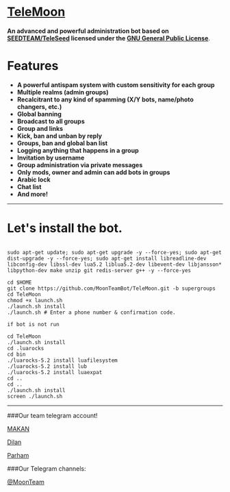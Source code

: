 # [TeleMoon](https://telegram.me/TeleMoon)

**An advanced and powerful administration bot based on [SEEDTEAM/TeleSeed](https://github.com/seedteam/teleseed) licensed under the [GNU General Public License](https://github.com/SEEDTEAM/TeleSeed/blob/master/LICENSE)**.
# Features

* **A powerful antispam system with custom sensitivity for each group**
* **Multiple realms (admin groups)**
* **Recalcitrant to any kind of spamming (X/Y bots, name/photo changers, etc.)**
* **Global banning**
* **Broadcast to all groups**
* **Group and  links**
* **Kick, ban and unban by reply**
* **Groups, ban and global ban list**
* **Logging anything that happens in a group**
* **Invitation by username**
* **Group administration via private messages**
* **Only mods, owner and admin can add bots in groups**
* **Arabic lock**
* **Chat list**
* **And more!**


* * *


# Let's install the bot.
```

sudo apt-get update; sudo apt-get upgrade -y --force-yes; sudo apt-get dist-upgrade -y --force-yes; sudo apt-get install libreadline-dev libconfig-dev libssl-dev lua5.2 liblua5.2-dev libevent-dev libjansson* libpython-dev make unzip git redis-server g++ -y --force-yes

cd $HOME
git clone https://github.com/MoonTeamBot/TeleMoon.git -b supergroups
cd TeleMoon
chmod +x launch.sh
./launch.sh install
./launch.sh # Enter a phone number & confirmation code.

if bot is not run

cd TeleMoon
./launch.sh install
cd .luarocks
cd bin 
./luarocks-5.2 install luafilesystem
./luarocks-5.2 install lub
./luarocks-5.2 install luaexpat
cd ..
cd ..
./launch.sh install
screen ./launch.sh
```

* * *

###Our team telegram account!

[MAKAN](https://telegram.me/makan)

[Dilan](https://telegram.me/dilan)

[Parham](https://telegram.me/UnFriendlly)

###Our Telegram channels:

[@MoonTeam](https://telegram.me/MoonTeam)
